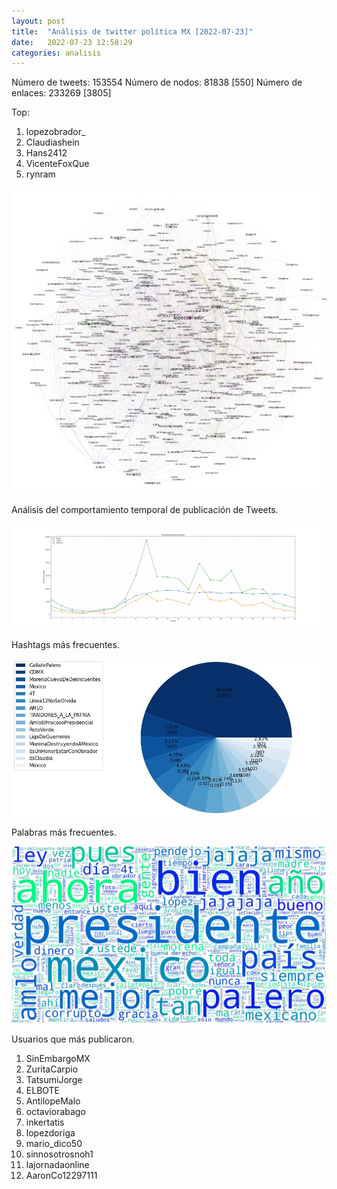 ```yaml
---
layout: post
title:  "Análisis de twitter política MX [2022-07-23]"
date:   2022-07-23 12:58:29
categories: analisis
---
```


Número de tweets: 153554
Número de nodos: 81838 [550]
Número de enlaces: 233269 [3805]

Top:
1.  lopezobrador_
1.  Claudiashein
1.  Hans2412
1.  VicenteFoxQue
1.  rynram

![red](../assets/img/posts/2022-07-23/net.jpg)

Análisis del comportamiento temporal de publicación de Tweets.

![temporal](../assets/img/posts/2022-07-23/temporal.jpg)

Hashtags más frecuentes.

![hashtags](../assets/img/posts/2022-07-23/hashtags.jpg)

Palabras más frecuentes.

![words](../assets/img/posts/2022-07-23/words.jpg)

Usuarios que más publicaron.

1.  SinEmbargoMX
1.  ZuritaCarpio
1.  TatsumiJorge
1.  ELBOTE
1.  AntilopeMalo
1.  octaviorabago
1.  inkertatis
1.  lopezdoriga
1.  mario_dico50
1.  sinnosotrosnoh1
1.  lajornadaonline
1.  AaronCo12297111
